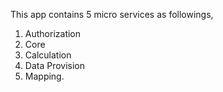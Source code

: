 This app contains 5 micro services as followings,
1) Authorization
2) Core
3) Calculation
4) Data Provision
5) Mapping.